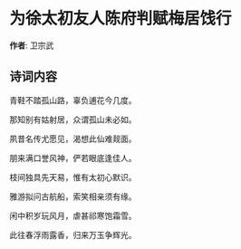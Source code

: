 # 为徐太初友人陈府判赋梅居饯行

**作者**: 卫宗武

## 诗词内容

青鞋不踏孤山路，辜负逋花今几度。

那知别有姑射居，众谓孤山未必如。

夙昔名传尤愿见，渴想此仙难觌面。

朋来满口誉风神，俨若眼底逢佳人。

枝间独具先天易，惟有太初心默识。

雅游拟问古航船，索笑相亲须有缘。

闲中积岁玩风月，虐甚祁寒饱霜雪。

此往春浮雨露香，归来万玉争辉光。

